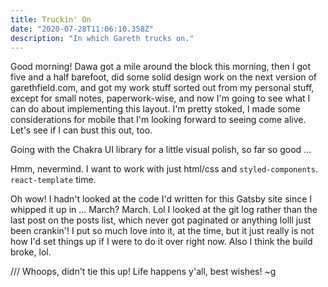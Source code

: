 ```yaml
---
title: Truckin' On
date: "2020-07-28T11:06:10.358Z"
description: "In which Gareth trucks on."
---
```


Good morning! Dawa got a mile around the block this morning, then I got five and a half barefoot, did some solid design work on the next version of garethfield.com, and got my work stuff sorted out from my personal stuff, except for small notes, paperwork-wise, and now I'm going to see what I can do about implementing this layout. I'm pretty stoked, I made some considerations for mobile that I'm looking forward to seeing come alive. Let's see if I can bust this out, too.

Going with the Chakra UI library for a little visual polish, so far so good ...

Hmm, nevermind. I want to work with just html/css and `styled-components`. `react-template` time.

Oh wow! I hadn't looked at the code I'd written for this Gatsby site since I whipped it up in ... March? March. Lol I looked at the git log rather than the last post on the posts list, which never got paginated or anything lolll just been crankin'! I put so much love into it, at the time, but it just really is not how I'd set things up if I were to do it over right now. Also I think the build broke, lol.

/// Whoops, didn't tie this up! Life happens y'all, best wishes! ~g
